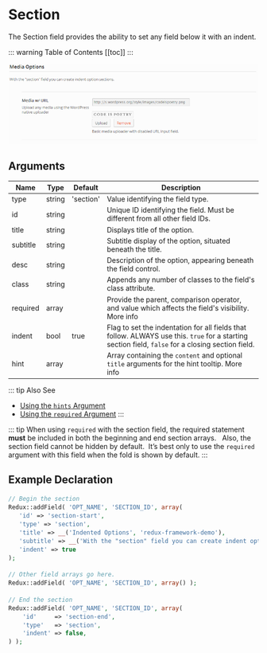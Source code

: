 # Section

The Section field provides the ability to set any field below it with an indent.

::: warning Table of Contents
[[toc]]
:::

<span style="display:block;text-align:center">![](./img/section.png)</span>

## Arguments
|Name|Type|Default|Description|
|--- |--- |--- |--- |
|type|string|'section'|Value identifying the field type.|
|id|string||Unique ID identifying the field. Must be different from all other field IDs.|
|title|string||Displays title of the option.|
|subtitle|string||Subtitle display of the option, situated beneath the title.|
|desc|string||Description of the option, appearing beneath the field control.|
|class|string||Appends any number of classes to the field's class attribute.|
|required|array||Provide the parent, comparison operator, and value which affects the field's visibility.  More info|
|indent|bool|true|Flag to set the indentation for all fields that follow. ALWAYS use this. `true` for a starting section field, `false` for a closing section field.|
|hint|array||Array containing the `content` and optional `title` arguments for the hint tooltip.  More info|

::: tip Also See
- [Using the `hints` Argument](../configuration/argument/hints.md)
- [Using the `required` Argument](../configuration/argument/required.md)
:::

::: tip
When using `required` with the section field, the required statement <strong>must</strong> be included in both the beginning and end section arrays.   Also, the section field cannot be hidden by default.  It’s best only to use the `required` argument with this field when the fold is shown by default.
:::

## Example Declaration
```php
// Begin the section
Redux::addField( 'OPT_NAME', 'SECTION_ID', array(
   'id' => 'section-start',
   'type' => 'section',
   'title' => __('Indented Options', 'redux-framework-demo'),
   'subtitle' => __('With the "section" field you can create indent option sections.', 'redux-framework-demo'),
   'indent' => true 
);

// Other field arrays go here.
Redux::addField( 'OPT_NAME', 'SECTION_ID', array() );

// End the section
Redux::addField( 'OPT_NAME', 'SECTION_ID', array(
    'id'     => 'section-end',
    'type'   => 'section',
    'indent' => false,
) );
```

